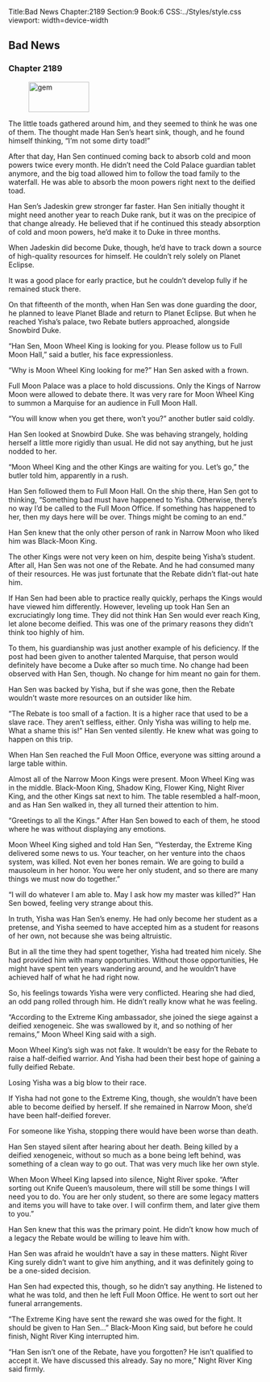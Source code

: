 Title:Bad News 
Chapter:2189 
Section:9 
Book:6 
CSS:../Styles/style.css 
viewport: width=device-width
  
## Bad News
### Chapter 2189
  
<figure>
	<img src="../Images/gem.gif" alt="gem" id="gem" width="120" height="60" />
</figure>
  

  
The little toads gathered around him, and they seemed to think he was one of them. The thought made Han Sen’s heart sink, though, and he found himself thinking, “I’m not some dirty toad!”

After that day, Han Sen continued coming back to absorb cold and moon powers twice every month. He didn’t need the Cold Palace guardian tablet anymore, and the big toad allowed him to follow the toad family to the waterfall. He was able to absorb the moon powers right next to the deified toad.

Han Sen’s Jadeskin grew stronger far faster. Han Sen initially thought it might need another year to reach Duke rank, but it was on the precipice of that change already. He believed that if he continued this steady absorption of cold and moon powers, he’d make it to Duke in three months.

When Jadeskin did become Duke, though, he’d have to track down a source of high-quality resources for himself. He couldn’t rely solely on Planet Eclipse.

It was a good place for early practice, but he couldn’t develop fully if he remained stuck there.

On that fifteenth of the month, when Han Sen was done guarding the door, he planned to leave Planet Blade and return to Planet Eclipse. But when he reached Yisha’s palace, two Rebate butlers approached, alongside Snowbird Duke.

“Han Sen, Moon Wheel King is looking for you. Please follow us to Full Moon Hall,” said a butler, his face expressionless.

“Why is Moon Wheel King looking for me?” Han Sen asked with a frown.

Full Moon Palace was a place to hold discussions. Only the Kings of Narrow Moon were allowed to debate there. It was very rare for Moon Wheel King to summon a Marquise for an audience in Full Moon Hall.

“You will know when you get there, won’t you?” another butler said coldly.

Han Sen looked at Snowbird Duke. She was behaving strangely, holding herself a little more rigidly than usual. He did not say anything, but he just nodded to her.

“Moon Wheel King and the other Kings are waiting for you. Let’s go,” the butler told him, apparently in a rush.

Han Sen followed them to Full Moon Hall. On the ship there, Han Sen got to thinking, “Something bad must have happened to Yisha. Otherwise, there’s no way I’d be called to the Full Moon Office. If something has happened to her, then my days here will be over. Things might be coming to an end.”

Han Sen knew that the only other person of rank in Narrow Moon who liked him was Black-Moon King.

The other Kings were not very keen on him, despite being Yisha’s student. After all, Han Sen was not one of the Rebate. And he had consumed many of their resources. He was just fortunate that the Rebate didn’t flat-out hate him.

If Han Sen had been able to practice really quickly, perhaps the Kings would have viewed him differently. However, leveling up took Han Sen an excruciatingly long time. They did not think Han Sen would ever reach King, let alone become deified. This was one of the primary reasons they didn’t think too highly of him.

To them, his guardianship was just another example of his deficiency. If the post had been given to another talented Marquise, that person would definitely have become a Duke after so much time. No change had been observed with Han Sen, though. No change for him meant no gain for them.

Han Sen was backed by Yisha, but if she was gone, then the Rebate wouldn’t waste more resources on an outsider like him.

“The Rebate is too small of a faction. It is a higher race that used to be a slave race. They aren’t selfless, either. Only Yisha was willing to help me. What a shame this is!” Han Sen vented silently. He knew what was going to happen on this trip.

When Han Sen reached the Full Moon Office, everyone was sitting around a large table within.

Almost all of the Narrow Moon Kings were present. Moon Wheel King was in the middle. Black-Moon King, Shadow King, Flower King, Night River King, and the other Kings sat next to him. The table resembled a half-moon, and as Han Sen walked in, they all turned their attention to him.

“Greetings to all the Kings.” After Han Sen bowed to each of them, he stood where he was without displaying any emotions.

Moon Wheel King sighed and told Han Sen, “Yesterday, the Extreme King delivered some news to us. Your teacher, on her venture into the chaos system, was killed. Not even her bones remain. We are going to build a mausoleum in her honor. You were her only student, and so there are many things we must now do together.”

“I will do whatever I am able to. May I ask how my master was killed?” Han Sen bowed, feeling very strange about this.

In truth, Yisha was Han Sen’s enemy. He had only become her student as a pretense, and Yisha seemed to have accepted him as a student for reasons of her own, not because she was being altruistic.

But in all the time they had spent together, Yisha had treated him nicely. She had provided him with many opportunities. Without those opportunities, He might have spent ten years wandering around, and he wouldn’t have achieved half of what he had right now.

So, his feelings towards Yisha were very conflicted. Hearing she had died, an odd pang rolled through him. He didn’t really know what he was feeling.

“According to the Extreme King ambassador, she joined the siege against a deified xenogeneic. She was swallowed by it, and so nothing of her remains,” Moon Wheel King said with a sigh.

Moon Wheel King’s sigh was not fake. It wouldn’t be easy for the Rebate to raise a half-deified warrior. And Yisha had been their best hope of gaining a fully deified Rebate.

Losing Yisha was a big blow to their race.

If Yisha had not gone to the Extreme King, though, she wouldn’t have been able to become deified by herself. If she remained in Narrow Moon, she’d have been half-deified forever.

For someone like Yisha, stopping there would have been worse than death.

Han Sen stayed silent after hearing about her death. Being killed by a deified xenogeneic, without so much as a bone being left behind, was something of a clean way to go out. That was very much like her own style.

When Moon Wheel King lapsed into silence, Night River spoke. “After sorting out Knife Queen’s mausoleum, there will still be some things I will need you to do. You are her only student, so there are some legacy matters and items you will have to take over. I will confirm them, and later give them to you.”

Han Sen knew that this was the primary point. He didn’t know how much of a legacy the Rebate would be willing to leave him with.

Han Sen was afraid he wouldn’t have a say in these matters. Night River King surely didn’t want to give him anything, and it was definitely going to be a one-sided decision.

Han Sen had expected this, though, so he didn’t say anything. He listened to what he was told, and then he left Full Moon Office. He went to sort out her funeral arrangements.

“The Extreme King have sent the reward she was owed for the fight. It should be given to Han Sen…” Black-Moon King said, but before he could finish, Night River King interrupted him.

“Han Sen isn’t one of the Rebate, have you forgotten? He isn’t qualified to accept it. We have discussed this already. Say no more,” Night River King said firmly.